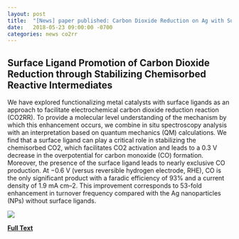 ```yaml
---
layout: post
title:  "[News] paper published: Carbon Dioxide Reduction on Ag with Surface Ligand (J. Phys. Chem. Lett.)"
date:   2018-05-23 09:00:00 -0700
categories: news co2rr
---
```


## Surface Ligand Promotion of Carbon Dioxide Reduction through Stabilizing Chemisorbed Reactive Intermediates

We have explored functionalizing metal catalysts with surface ligands as an approach to facilitate electrochemical carbon dioxide reduction reaction (CO2RR). To provide a molecular level understanding of the mechanism by which this enhancement occurs, we combine in situ spectroscopy analysis with an interpretation based on quantum mechanics (QM) calculations. We find that a surface ligand can play a critical role in stabilizing the chemisorbed CO2, which facilitates CO2 activation and leads to a 0.3 V decrease in the overpotential for carbon monoxide (CO) formation. Moreover, the presence of the surface ligand leads to nearly exclusive CO production. At −0.6 V (versus reversible hydrogen electrode, RHE), CO is the only significant product with a faradic efficiency of 93% and a current density of 1.9 mA cm–2. This improvement corresponds to 53-fold enhancement in turnover frequency compared with the Ag nanoparticles (NPs) without surface ligands.

![](https://pubs.acs.org/appl/literatum/publisher/achs/journals/content/jpclcd/0/jpclcd.ahead-of-print/acs.jpclett.8b00959/20180523/images/large/jz-2018-009593_0005.jpeg)

[**Full Text**](https://pubs.acs.org/doi/10.1021/acs.jpclett.8b00959)
